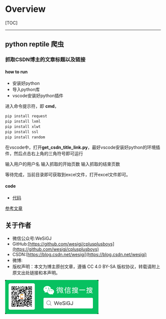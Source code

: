 # Overview

[TOC]

---

## python reptile 爬虫

### 抓取CSDN博主的文章标题以及链接

#### how to run

- 安装好python
- 导入python库
- vscode安装好python插件

进入命令提示符，即 **cmd**，

```bash
pip install request
pip install lxml
pip install xlwt
pip install ssl
pip install random
```

在vscode中，打开**get_csdn_title_link.py**，最好vscode安装好python的环境插件，然后点击右上角的三角符号即可运行

输入用户的用户名
输入抓取的开始页数
输入抓取的结束页数

等待完成，当前目录即可获取到excel文件，打开excel文件即可。

#### code

- [代码](get_csdn_title_link.py)


[参考文章](https://blog.csdn.net/qq_40878316/article/details/106383759)

## 关于作者

- 微信公众号:WeSiGJ
- GitHub:[https://github.com/wesigj/cplusplusboys](https://github.com/wesigj/cplusplusboys)
- CSDN:[https://blog.csdn.net/wesigj](https://blog.csdn.net/wesigj)
- 微博:
- 版权声明：本文为博主原创文章，遵循 CC 4.0 BY-SA 版权协议，转载请附上原文出处链接和本声明。

<img src=/./img/wechat.jpg width=60% />
